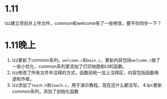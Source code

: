 # 1.11
lzz建立项目并上传文件，common和welcome有了一些修改，要不你同步一下？
# 1.11晚上
1. lzz更新了common系列，```welcome.c```和```main.c```，更新内容包括```welcome.c```做了一些小优化，common系列里添加了打印地图和UI的函数。
2. lzz修改了所有文件中注释的方式，函数前统一加上注释区，内容包括函数用途和作者。
3. lzz添加了```teach.h```和```teach.c```，用于演示教程。现在还什么都没写。
4.lpc更新common系列，添加了初始化函数
